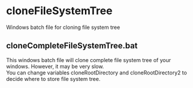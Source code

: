 # cloneFileSystemTree
Windows batch file for cloning file system tree
## cloneCompleteFileSystemTree.bat
This windows batch file will clone complete file system tree of your windows. However, it may be very slow.  
You can change variables cloneRootDirectory and cloneRootDirectory2 to decide where to store file system tree.
